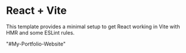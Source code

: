 # React + Vite 

This template provides a minimal setup to get React working in Vite with HMR and some ESLint rules.

"#My-Portfolio-Website"
